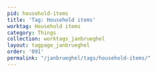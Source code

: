 ```yaml
---
pid: household-items
title: 'Tag: Household items'
worktag: Household items
category: Things
collection: worktags_janbrueghel
layout: tagpage_janbrueghel
order: '091'
permalink: "/janbrueghel/tags/household-items/"
---
```

